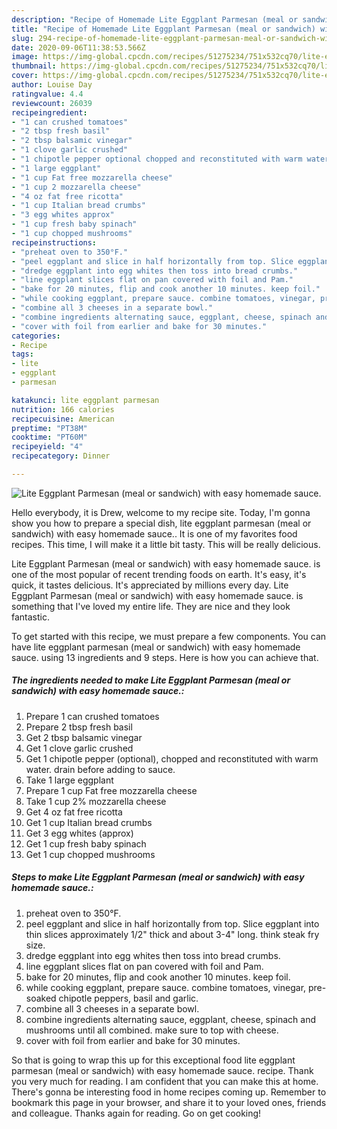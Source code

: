 ```yaml
---
description: "Recipe of Homemade Lite Eggplant Parmesan (meal or sandwich) with easy homemade sauce."
title: "Recipe of Homemade Lite Eggplant Parmesan (meal or sandwich) with easy homemade sauce."
slug: 294-recipe-of-homemade-lite-eggplant-parmesan-meal-or-sandwich-with-easy-homemade-sauce
date: 2020-09-06T11:38:53.566Z
image: https://img-global.cpcdn.com/recipes/51275234/751x532cq70/lite-eggplant-parmesan-meal-or-sandwich-with-easy-homemade-sauce-recipe-main-photo.jpg
thumbnail: https://img-global.cpcdn.com/recipes/51275234/751x532cq70/lite-eggplant-parmesan-meal-or-sandwich-with-easy-homemade-sauce-recipe-main-photo.jpg
cover: https://img-global.cpcdn.com/recipes/51275234/751x532cq70/lite-eggplant-parmesan-meal-or-sandwich-with-easy-homemade-sauce-recipe-main-photo.jpg
author: Louise Day
ratingvalue: 4.4
reviewcount: 26039
recipeingredient:
- "1 can crushed tomatoes"
- "2 tbsp fresh basil"
- "2 tbsp balsamic vinegar"
- "1 clove garlic crushed"
- "1 chipotle pepper optional chopped and reconstituted with warm water drain before adding to sauce"
- "1 large eggplant"
- "1 cup Fat free mozzarella cheese"
- "1 cup 2 mozzarella cheese"
- "4 oz fat free ricotta"
- "1 cup Italian bread crumbs"
- "3 egg whites approx"
- "1 cup fresh baby spinach"
- "1 cup chopped mushrooms"
recipeinstructions:
- "preheat oven to 350°F."
- "peel eggplant and slice in half horizontally from top. Slice eggplant into thin slices approximately 1/2&#34; thick and about 3-4&#34; long. think steak fry size."
- "dredge eggplant into egg whites then toss into bread crumbs."
- "line eggplant slices flat on pan covered with foil and Pam."
- "bake for 20 minutes, flip and cook another 10 minutes. keep foil."
- "while cooking eggplant, prepare sauce. combine tomatoes, vinegar, pre-soaked chipotle peppers, basil and garlic."
- "combine all 3 cheeses in a separate bowl."
- "combine ingredients alternating sauce, eggplant, cheese, spinach and mushrooms until all combined. make sure to top with cheese."
- "cover with foil from earlier and bake for 30 minutes."
categories:
- Recipe
tags:
- lite
- eggplant
- parmesan

katakunci: lite eggplant parmesan 
nutrition: 166 calories
recipecuisine: American
preptime: "PT38M"
cooktime: "PT60M"
recipeyield: "4"
recipecategory: Dinner

---
```



![Lite Eggplant Parmesan (meal or sandwich) with easy homemade sauce.](https://img-global.cpcdn.com/recipes/51275234/751x532cq70/lite-eggplant-parmesan-meal-or-sandwich-with-easy-homemade-sauce-recipe-main-photo.jpg)

Hello everybody, it is Drew, welcome to my recipe site. Today, I'm gonna show you how to prepare a special dish, lite eggplant parmesan (meal or sandwich) with easy homemade sauce.. It is one of my favorites food recipes. This time, I will make it a little bit tasty. This will be really delicious.



Lite Eggplant Parmesan (meal or sandwich) with easy homemade sauce. is one of the most popular of recent trending foods on earth. It's easy, it's quick, it tastes delicious. It's appreciated by millions every day. Lite Eggplant Parmesan (meal or sandwich) with easy homemade sauce. is something that I've loved my entire life. They are nice and they look fantastic.


To get started with this recipe, we must prepare a few components. You can have lite eggplant parmesan (meal or sandwich) with easy homemade sauce. using 13 ingredients and 9 steps. Here is how you can achieve that.

<!--inarticleads1-->

##### The ingredients needed to make Lite Eggplant Parmesan (meal or sandwich) with easy homemade sauce.:

1. Prepare 1 can crushed tomatoes
1. Prepare 2 tbsp fresh basil
1. Get 2 tbsp balsamic vinegar
1. Get 1 clove garlic crushed
1. Get 1 chipotle pepper (optional), chopped and reconstituted with warm water. drain before adding to sauce.
1. Take 1 large eggplant
1. Prepare 1 cup Fat free mozzarella cheese
1. Take 1 cup 2% mozzarella cheese
1. Get 4 oz fat free ricotta
1. Get 1 cup Italian bread crumbs
1. Get 3 egg whites (approx)
1. Get 1 cup fresh baby spinach
1. Get 1 cup chopped mushrooms




<!--inarticleads2-->

##### Steps to make Lite Eggplant Parmesan (meal or sandwich) with easy homemade sauce.:

1. preheat oven to 350°F.
1. peel eggplant and slice in half horizontally from top. Slice eggplant into thin slices approximately 1/2&#34; thick and about 3-4&#34; long. think steak fry size.
1. dredge eggplant into egg whites then toss into bread crumbs.
1. line eggplant slices flat on pan covered with foil and Pam.
1. bake for 20 minutes, flip and cook another 10 minutes. keep foil.
1. while cooking eggplant, prepare sauce. combine tomatoes, vinegar, pre-soaked chipotle peppers, basil and garlic.
1. combine all 3 cheeses in a separate bowl.
1. combine ingredients alternating sauce, eggplant, cheese, spinach and mushrooms until all combined. make sure to top with cheese.
1. cover with foil from earlier and bake for 30 minutes.




So that is going to wrap this up for this exceptional food lite eggplant parmesan (meal or sandwich) with easy homemade sauce. recipe. Thank you very much for reading. I am confident that you can make this at home. There's gonna be interesting food in home recipes coming up. Remember to bookmark this page in your browser, and share it to your loved ones, friends and colleague. Thanks again for reading. Go on get cooking!
